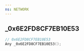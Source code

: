 ```yaml
---
ns: NETWORK
---
```

## _0x6E2FD8CF7EB10E53

```c
// 0x6E2FD8CF7EB10E53
Any _0x6E2FD8CF7EB10E53();
```

